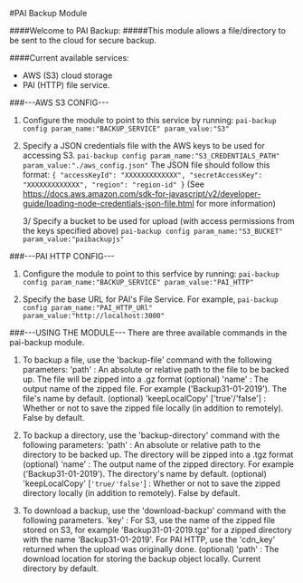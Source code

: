 #PAI Backup Module

####Welcome to PAI Backup:
#####This module allows a file/directory to be sent to the cloud for secure backup.

####Current available services: 
- AWS (S3) cloud storage
- PAI (HTTP) file service.


###---AWS S3 CONFIG---
1. Configure the module to point to this service by running:
        ```pai-backup config param_name:"BACKUP_SERVICE" param_value:"S3"```

2. Specify a JSON credentials file with the AWS keys to be used for accessing S3.
        ```pai-backup config param_name:"S3_CREDENTIALS_PATH" param_value:"./aws_config.json"```
    The JSON file should follow this format:
        ```{ "accessKeyId": "XXXXXXXXXXXXX", "secretAccessKey": "XXXXXXXXXXXXX", "region": "region-id" }```
    (See https://docs.aws.amazon.com/sdk-for-javascript/v2/developer-guide/loading-node-credentials-json-file.html for more information)

    3/ Specify a bucket to be used for upload (with access permissions from the keys specified above)
        ```pai-backup config param_name:"S3_BUCKET" param_value:"paibackupjs"```
    


###---PAI HTTP CONFIG---
1.  Configure the module to point to this serfvice by running:
        ```pai-backup config param_name:"BACKUP_SERVICE" param_value:"PAI_HTTP"```

2.  Specify the base URL for PAI's File Service. For example, 
        ```pai-backup config param_name:"PAI_HTTP_URl" param_value:"http://localhost:3000"```


###---USING THE MODULE---
    There are three available commands in the pai-backup module.

1. To backup a file, use the 'backup-file' command with the following parameters:
        'path' : An absolute or relative path to the file to be backed up. The file will be zipped into a .gz format
        (optional) 'name' : The output name of the zipped file. For example ('Backup31-01-2019'). The file's name by default.
        (optional) 'keepLocalCopy' ['true'/'false'] : Whether or not to save the zipped file locally (in addition to remotely). False by default.

2.  To backup a directory, use the 'backup-directory' command with the following parameters:
        'path' : An absolute or relative path to the directory to be backed up. The directory will be zipped into a .tgz format
        (optional) 'name' : The output name of the zipped directory. For example ('Backup31-01-2019'). The directory's name by default.
        (optional) 'keepLocalCopy' [```'true/'false'```] : Whether or not to save the zipped directory locally (in addition to remotely). False by default.

3.  To download a backup, use the 'download-backup' command with the following parameters.
        'key' : For S3, use the name of the zipped file stored on S3, for example 'Backup31-01-2019.tgz' for a zipped directory with the name 'Backup31-01-2019'.
                For PAI HTTP, use the 'cdn_key' returned when the upload was originally done.
        (optional) 'path' : The download location for storing the backup object locally. Current directory by default. 